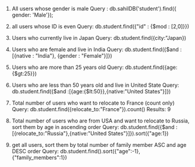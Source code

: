 1. All users whose gender is male
Query : db.sahilDB('student').find({ gender: 'Male'});

<!-- END -->

2. all users whose ID is even
Query: db.student.find({"id" : {$mod : [2,0]}})

<!-- END -->

3. Users who currently live in Japan
Query: db.student.find({city:"Japan})

<!-- END -->

4. Users who are female and live in India
Query: db.student.find({$and : [{native : "India"}, {gender : "Female"}]})

<!-- END -->

5. Users who are more than 25 years old
Query: db.student.find({age:{$gt:25}})

<!-- END -->

6. Users who are less than 50 years old and live in United State
Query: db.student.find({$and :[{age:{$lt:50}},{native:"United States"}]})


<!-- END -->

7. Total number of users who want to relocate to France (count only)
Query: db.student.find({relocate_to:"France"}).count()
Results: 9

<!-- END -->

8. Total number of users who are from USA and want to relocate to Russia, sort them by age in ascending order
Query: db.student.find({$and :[{relocate_to:"Russia"},{native:"United States"}]}).sort({"age:1})

<!-- END -->

9. get all users, sort them by total number of family member ASC and age DESC order
Query: db.student.find().sort({"age":-1},{"family_members":1})

<!-- END -->